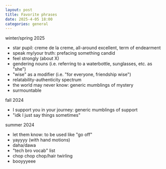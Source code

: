 ```yaml
---
layout: post
title: Favorite phrases
date: 2025-4-05 18:00
categories: general
---
```

winter/spring 2025
- star pupil: creme de la creme, all-around excellent, term of endearment
- speak my/your truth: prefacing something candid 
- feel strongly (about X)
- gendering nouns (i.e. referring to a waterbottle, sunglasses, etc. as "she")
- "wise" as a modifier (i.e. "for everyone, friendship wise")
- relatability-authenticity spectrum
- the world may never know: generic mumblings of mystery
- surmountable

fall 2024
- I support you in your journey: generic mumblings of support
- "idk I just say things sometimes"

summer 2024
- let them know: to be used like "go off"
- yayyyy (with hand motions)
- daha/dawa
- "tech bro vocab" list
- chop chop chop/hair twirling
- booyyyeee